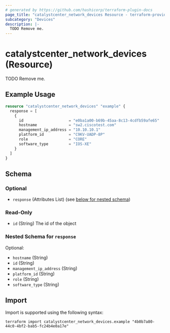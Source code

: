 ```yaml
---
# generated by https://github.com/hashicorp/terraform-plugin-docs
page_title: "catalystcenter_network_devices Resource - terraform-provider-catalystcenter"
subcategory: "Devices"
description: |-
  TODO Remove me.
---
```


# catalystcenter_network_devices (Resource)

TODO Remove me.

## Example Usage

```terraform
resource "catalystcenter_network_devices" "example" {
  response = [
    {
      id                    = "e0ba1a00-b69b-45aa-8c13-4cdfb59afe65"
      hostname              = "sw2.ciscotest.com"
      management_ip_address = "10.10.10.1"
      platform_id           = "C9KV-UADP-8P"
      role                  = "CORE"
      software_type         = "IOS-XE"
    }
  ]
}
```

<!-- schema generated by tfplugindocs -->
## Schema

### Optional

- `response` (Attributes List) (see [below for nested schema](#nestedatt--response))

### Read-Only

- `id` (String) The id of the object

<a id="nestedatt--response"></a>
### Nested Schema for `response`

Optional:

- `hostname` (String)
- `id` (String)
- `management_ip_address` (String)
- `platform_id` (String)
- `role` (String)
- `software_type` (String)

## Import

Import is supported using the following syntax:

```shell
terraform import catalystcenter_network_devices.example "4b0b7a80-44c0-4bf2-bab5-fc24b4e0a17e"
```
